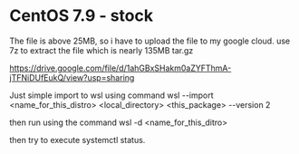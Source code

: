 # CentOS 7.9 - stock

The file is above 25MB, so i have to upload the file to my google cloud. use 7z to extract the file which is nearly 135MB tar.gz 

https://drive.google.com/file/d/1ahGBxSHakm0aZYFThmA-jTFNiDUfEukQ/view?usp=sharing

Just simple import to wsl using command wsl --import <name_for_this_distro> <local_directory> <this_package> --version 2

then run using the command wsl -d <name_for_this_ditro>

then try to execute systemctl status.
